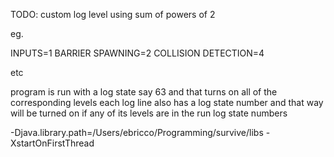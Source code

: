 TODO: custom log level using sum of powers of 2

eg.

INPUTS=1
BARRIER SPAWNING=2
COLLISION DETECTION=4

etc



program is run with a log state say 63 and that turns on all of the corresponding levels
each log line also has a log state number and that way will be turned on if any of its levels are in the run log state numbers



-Djava.library.path=/Users/ebricco/Programming/survive/libs -XstartOnFirstThread

